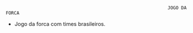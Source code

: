                                                                 JOGO DA FORCA 
        
- Jogo da forca com times brasileiros.

